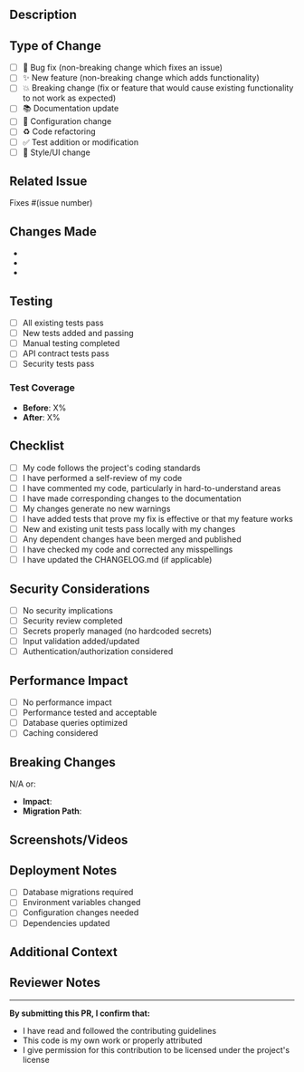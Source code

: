 ## Description
<!-- Provide a brief description of the changes in this PR -->

## Type of Change
<!-- Mark the relevant option with an "x" -->
- [ ] 🐛 Bug fix (non-breaking change which fixes an issue)
- [ ] ✨ New feature (non-breaking change which adds functionality)
- [ ] 💥 Breaking change (fix or feature that would cause existing functionality to not work as expected)
- [ ] 📚 Documentation update
- [ ] 🔧 Configuration change
- [ ] ♻️ Code refactoring
- [ ] ✅ Test addition or modification
- [ ] 🎨 Style/UI change

## Related Issue
<!-- Link to the issue this PR addresses -->
Fixes #(issue number)

## Changes Made
<!-- List the specific changes made in this PR -->
- 
- 
- 

## Testing
<!-- Describe the tests you ran and how to reproduce them -->
- [ ] All existing tests pass
- [ ] New tests added and passing
- [ ] Manual testing completed
- [ ] API contract tests pass
- [ ] Security tests pass

### Test Coverage
- **Before**: X%
- **After**: X%

## Checklist
<!-- Mark completed items with an "x" -->
- [ ] My code follows the project's coding standards
- [ ] I have performed a self-review of my code
- [ ] I have commented my code, particularly in hard-to-understand areas
- [ ] I have made corresponding changes to the documentation
- [ ] My changes generate no new warnings
- [ ] I have added tests that prove my fix is effective or that my feature works
- [ ] New and existing unit tests pass locally with my changes
- [ ] Any dependent changes have been merged and published
- [ ] I have checked my code and corrected any misspellings
- [ ] I have updated the CHANGELOG.md (if applicable)

## Security Considerations
<!-- Describe any security implications of this change -->
- [ ] No security implications
- [ ] Security review completed
- [ ] Secrets properly managed (no hardcoded secrets)
- [ ] Input validation added/updated
- [ ] Authentication/authorization considered

## Performance Impact
<!-- Describe any performance implications -->
- [ ] No performance impact
- [ ] Performance tested and acceptable
- [ ] Database queries optimized
- [ ] Caching considered

## Breaking Changes
<!-- If this is a breaking change, describe the impact and migration path -->
N/A or:
- **Impact**: 
- **Migration Path**: 

## Screenshots/Videos
<!-- If applicable, add screenshots or videos to help explain your changes -->

## Deployment Notes
<!-- Any special deployment considerations -->
- [ ] Database migrations required
- [ ] Environment variables changed
- [ ] Configuration changes needed
- [ ] Dependencies updated

## Additional Context
<!-- Add any other context about the PR here -->

## Reviewer Notes
<!-- Any specific areas you'd like reviewers to focus on -->

---

**By submitting this PR, I confirm that:**
- I have read and followed the contributing guidelines
- This code is my own work or properly attributed
- I give permission for this contribution to be licensed under the project's license
